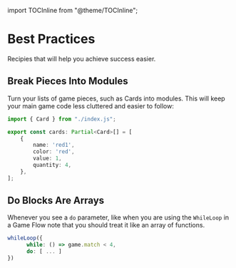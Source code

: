import TOCInline from "@theme/TOCInline";

<TOCInline toc={toc} />

# Best Practices
Recipies that will help you achieve success easier.

## Break Pieces Into Modules
Turn your lists of game pieces, such as Cards into modules. This will keep your main game code less cluttered and easier to follow:

```ts
import { Card } from "./index.js";

export const cards: Partial<Card>[] = [
    {
        name: 'red1',
        color: 'red',
        value: 1,
        quantity: 4,
    },
];
```

## Do Blocks Are Arrays
Whenever you see a `do` parameter, like when you are using the `WhileLoop` in a Game Flow note that you should treat it like an array of functions.

```ts
whileLoop({
      while: () => game.match < 4,
      do: [ ... ]
})
```